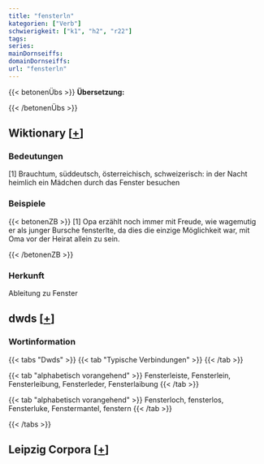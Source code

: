 ```yaml
---
title: "fensterln"
kategorien: ["Verb"]
schwierigkeit: ["k1", "h2", "r22"]
tags:
series:
mainDornseiffs:
domainDornseiffs:
url: "fensterln"
---
```


{{< betonenÜbs >}}
**Übersetzung:**  
  
{{< /betonenÜbs >}}

## Wiktionary [[+](https://de.wiktionary.org/wiki/fensterln)]

### Bedeutungen
[1] Brauchtum, süddeutsch, österreichisch, schweizerisch: in der Nacht heimlich ein Mädchen durch das Fenster besuchen  

### Beispiele
{{< betonenZB >}}
[1] Opa erzählt noch immer mit Freude, wie wagemutig er als junger Bursche fensterlte, da dies die einzige Möglichkeit war, mit Oma vor der Heirat allein zu sein.  

{{< /betonenZB >}}
### Herkunft
Ableitung zu Fenster  



## dwds [[+](https://www.dwds.de/wb/fensterln)]

### Wortinformation
{{< tabs "Dwds" >}}
{{< tab "Typische Verbindungen" >}}
{{< /tab >}}

{{< tab "alphabetisch vorangehend" >}}
Fensterleiste, Fensterlein, Fensterleibung, Fensterleder, Fensterlaibung
{{< /tab >}}

{{< tab "alphabetisch vorangehend" >}}
Fensterloch, fensterlos, Fensterluke, Fenstermantel, fenstern
{{< /tab >}}

{{< /tabs >}}

## Leipzig Corpora [[+](https://corpora.uni-leipzig.de/en/res?word=fensterln&corpusId=deu_newscrawl-public_2018)]

